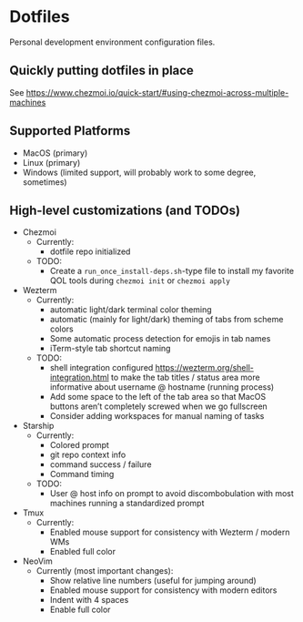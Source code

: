 # Dotfiles

Personal development environment configuration files.

## Quickly putting dotfiles in place

See <https://www.chezmoi.io/quick-start/#using-chezmoi-across-multiple-machines>

## Supported Platforms

- MacOS (primary)
- Linux (primary)
- Windows (limited support, will probably work to some degree, sometimes)

## High-level customizations (and TODOs)

- Chezmoi
  - Currently:
    - dotfile repo initialized
  - TODO:
    - Create a `run_once_install-deps.sh`-type file to install my favorite QOL tools during `chezmoi init` or `chezmoi apply`
- Wezterm
  - Currently:
    - automatic light/dark terminal color theming
    - automatic (mainly for light/dark) theming of tabs from scheme colors
    - Some automatic process detection for emojis in tab names
    - iTerm-style tab shortcut naming
  - TODO:
    - shell integration configured <https://wezterm.org/shell-integration.html> to make the tab titles / status area more informative about username @ hostname (running process)
    - Add some space to the left of the tab area so that MacOS buttons aren’t completely screwed when we go fullscreen
    - Consider adding workspaces for manual naming of tasks
- Starship
  - Currently:
    - Colored prompt
    - git repo context info
    - command success / failure
    - Command timing
  - TODO:
    - User @ host info on prompt to avoid discombobulation with most machines running a standardized prompt
- Tmux
  - Currently:
    - Enabled mouse support for consistency with Wezterm / modern WMs
    - Enabled full color
- NeoVim
  - Currently (most important changes):
    - Show relative line numbers (useful for jumping around)
    - Enabled mouse support for consistency with modern editors
    - Indent with 4 spaces
    - Enable full color
